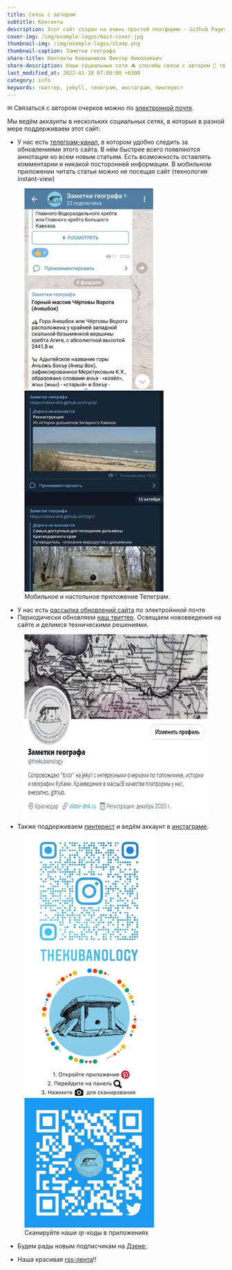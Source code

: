 ```yaml
---
title: Связь с автором
subtitle: Контакты
description: Этот сайт создан на очень простой платформе - Github Pages. В основе здесь статический движок jekyll. Эта комбинация накладывает достаточно ограничений, но также даёт некоторые преимущества (особенно для небольших некоммерческих проектов).
cover-img: /img/example-logos/main-cover.jpg
thumbnail-img: /img/example-logos/stamp.png
thumbnail-caption: Заметки географа
share-title: Контакты Ковешников Виктор Николаевич
share-description: Наши социальные сети ⛺ способы связи с автором 🗻 твиттер, инстаграм, пинтерест, яндекс.дзен, пульс-мейл.ру ⛲ Дорога не кончается!!
last_modified_at: 2022-01-18 07:00:00 +0300
category: info
keywords: твиттер, jekyll, телеграм, инстаграм, пинтерест
---
```

✉ Связаться с автором очерков можно по <a target="_blank" rel="noopener" href="mailto:{{ site.social-network-links.email }}?subject=%D1%81%D0%B0%D0%B9%D1%82%20%D0%97%D0%B0%D0%BC%D0%B5%D1%82%D0%BA%D0%B8%20%D0%B3%D0%B5%D0%BE%D0%B3%D1%80%D0%B0%D1%84%D0%B0&body=%D0%97%D0%B4%D1%80%D0%B0%D0%B2%D1%81%D1%82%D0%B2%D1%83%D0%B9%D1%82%D0%B5%20%D0%92%D0%B8%D0%BA%D1%82%D0%BE%D1%80%2C" title="Написать письмо автору">электронной почте<a/>.

Мы ведём аккаунты в нескольких социальных сетях, в которых в разной мере поддерживаем этот сайт:

- У нас есть [телеграм-канал][a85077ec], в котором удобно следить за обновлениями этого сайта. В нём быстрее всего появляются аннотации ко всем новым статьям. Есть возможность оставлять комментарии и никакой посторонней информации. В мобильном приложении читать статьи можно не посещая сайт (технология instant-view)

<figure>
  <img title="Мобильное приложение" alt="Мобильное приложение" width="298" height="465" src="/img/info/contacts/tlgrm-screen2.jpg"/> <img title="Настольное приложение" alt="Настольное приложение" width="322" height="465" src="/img/info/contacts/tlgrm-screen1.jpg"/>
  <figcaption>Мобильное и настольное приложение Телеграм.</figcaption>
</figure>

 [a85077ec]: https://t.me/toponim "Информационный канал в поддержку этого блога"

- У нас есть [рассылка обновлений сайта](https://follow.it/fb9yhd?action=followPub) по электройнной почте
- Периодически обновляем [наш твиттер][10cc463d]. Освещаем нововведения на сайте и делимся техническими решениями.

 [10cc463d]: https://twitter.com/thekubanology "Техническое сопровождение Заметок географа"

<figure>
  <a target="_blank" rel="noopener" title="Наш твиттер" href="https://twitter.com/thekubanology"><img alt="twitter" width="585" height="419" src="/img/info/contacts/twitter.jpg"/></a>
</figure>

- Также поддерживаем [пинтерест][3da886e7] и ведём аккаунт в [инстаграме][45f075bb].

 [45f075bb]: https://www.instagram.com/thekubanology/ "Заметки географа инстаграм"
 [3da886e7]: https://www.pinterest.ru/thekubanology/ "Заметки географа на сайте Пинтерест"

<figure>
	<a target="_blank" rel="noopener" title="Наш инстаграм" href="https://www.instagram.com/thekubanology/"><img alt="Наш инстаграм" width="300" height="300" src="/img/info/contacts/qr-instagram.jpg"/></a> <a target="_blank" rel="noopener" title="Наш Пинтерест" href="https://www.pinterest.ru/thekubanology/"><img alt="Наш Пинтерест" width="300" height="300" src="/img/info/contacts/qr-pinterest.jpg"/></a> <a target="_blank" rel="noopener" title="Наш Твиттер" href="https://twitter.com/thekubanology"><img alt="Наш Твиттер" width="300" height="300" src="/img/info/contacts/qr-twitter.jpg"/></a>
	<figcaption>Сканируйте наши qr-коды в приложениях</figcaption>
</figure>

- Будем рады новым подписчикам на [Дзене](https://dzen.ru/kubanology/);  
- Наша красивая [rss-лента][f7a63d65]!!  

  [f7a63d65]: /feed.xml "RSS"
